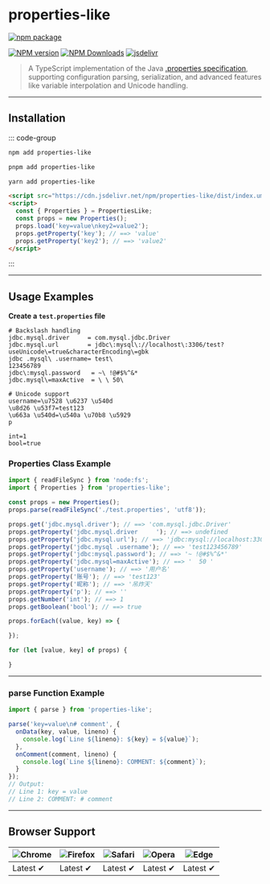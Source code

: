 # **properties-like**

[![npm package](https://nodei.co/npm/properties-like.png?downloads=true&downloadRank=true&stars=true)](https://www.npmjs.com/package/properties-like)

[![NPM version](https://img.shields.io/npm/v/properties-like.svg?style=flat)](https://npmjs.org/package/properties-like)
[![NPM Downloads](https://img.shields.io/npm/dm/properties-like.svg?style=flat)](https://npmjs.org/package/properties-like)
[![jsdelivr](https://data.jsdelivr.com/v1/package/npm/properties-like/badge)](https://www.jsdelivr.com/package/npm/properties-like)

> A TypeScript implementation of the Java [.properties specification](https://docs.oracle.com/en/java/javase/24/docs/api/java.base/java/util/Properties.html#load(java.io.Reader)), supporting configuration parsing, serialization, and advanced features like variable interpolation and Unicode handling.

---

## **Installation**

::: code-group

```bash [npm]
npm add properties-like
```
```bash [pnpm]
pnpm add properties-like
```
```bash [yarn]
yarn add properties-like
```
```html [html]
<script src="https://cdn.jsdelivr.net/npm/properties-like/dist/index.umd.min.js"></script>
<script>
  const { Properties } = PropertiesLike;
  const props = new Properties();
  props.load('key=value\nkey2=value2');
  props.getProperty('key'); // ==> 'value'
  props.getProperty('key2'); // ==> 'value2'
</script>
```

:::

---

## **Usage Examples**

**Create a `test.properties` file**

```
# Backslash handling
jdbc.mysql.driver     = com.mysql.jdbc.Driver
jdbc.mysql.url        = jdbc\:mysql\://localhost\:3306/test?useUnicode\=true&characterEncoding\=gbk
jdbc .mysql\ .username= test\
123456789
jdbc\:mysql.password   = ~\ !@#$%^&*
jdbc.mysql\=maxActive  = \ \ 50\ 

# Unicode support
username=\u7528 \u6237 \u540d
\u8d26 \u53f7=test123
\u663a \u540d=\u540a \u70b8 \u5929
p

int=1
bool=true
```

### **Properties Class Example**

```javascript
import { readFileSync } from 'node:fs';
import { Properties } from 'properties-like';

const props = new Properties();
props.parse(readFileSync('./test.properties', 'utf8'));

props.get('jdbc.mysql.driver'); // ==> 'com.mysql.jdbc.Driver'
props.getProperty('jdbc.mysql.driver     '); // ==> undefined
props.getProperty('jdbc.mysql.url'); // ==> 'jdbc:mysql://localhost:3306/test?useUnicode=true&characterEncoding=gbk'
props.getProperty('jdbc.mysql .username'); // ==> 'test123456789'
props.getProperty('jdbc:mysql.password'); // ==> '~ !@#$%^&*'
props.getProperty('jdbc.mysql=maxActive'); // ==> '  50 '
props.getProperty('username'); // ==> '用户名'
props.getProperty('账号'); // ==> 'test123'
props.getProperty('昵称'); // ==> '吊炸天'
props.getProperty('p'); // ==> ''
props.getNumber('int'); // ==> 1
props.getBoolean('bool'); // ==> true

props.forEach((value, key) => {

});

for (let [value, key] of props) {

}
```

---

### **parse Function Example**
```typescript
import { parse } from 'properties-like';

parse('key=value\n# comment', {
  onData(key, value, lineno) {
    console.log(`Line ${lineno}: ${key} = ${value}`);
  },
  onComment(comment, lineno) {
    console.log(`Line ${lineno}: COMMENT: ${comment}`);
  }
});
// Output:
// Line 1: key = value
// Line 2: COMMENT: # comment
```

---

## **Browser Support**

![Chrome](https://raw.github.com/alrra/browser-logos/master/src/chrome/chrome_48x48.png) | ![Firefox](https://raw.github.com/alrra/browser-logos/master/src/firefox/firefox_48x48.png) | ![Safari](https://raw.github.com/alrra/browser-logos/master/src/safari/safari_48x48.png) | ![Opera](https://raw.github.com/alrra/browser-logos/master/src/opera/opera_48x48.png) | ![Edge](https://raw.github.com/alrra/browser-logos/master/src/edge/edge_48x48.png) |
--- | --- | --- | --- | --- |
Latest ✔ | Latest ✔ | Latest ✔ | Latest ✔ | Latest ✔ |
```
